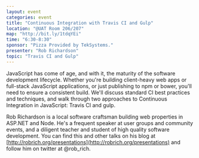 ```yaml
---
layout: event
categories: event
title: "Continuous Integration with Travis CI and Gulp"
location: "@UAT Room 206/207"
map: "http://bit.ly/1tdqYEi"
time: "6:30-8:30"
sponsor: "Pizza Provided by TekSystems."
presenter: "Rob Richardson"
topic: "Travis CI and Gulp"
---
```


JavaScript has come of age, and with it, the maturity of the software development lifecycle. Whether you're building client-heavy web apps or full-stack JavaScript applications, or just publishing to npm or bower, you'll need to ensure a consistent build. We'll discuss standard CI best practices and techniques, and walk through two approaches to Continuous Integration in JavaScript: Travis CI and gulp.

Rob Richardson is a local software craftsman building web properties in ASP.NET and Node. He's a frequent speaker at user groups and community events, and a diligent teacher and student of high quality software development. You can find this and other talks on his blog at [http://robrich.org/presentations](http://robrich.org/presentations) and follow him on twitter at @rob_rich.
